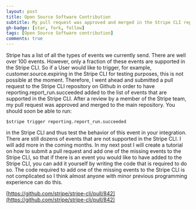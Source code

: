 ```yaml
---
layout: post
title: Open Source Software Contribution
subtitle: My pull request was approved and merged in the Stripe CLI repository
gh-badge: [star, fork, follow]
tags: [Open Source Software contribution]
comments: true
---
```


Stripe has a list of all the types of events we currently send. There are well over 100 events. However, only a fraction of these events are supported in the Stripe CLI.
So if a User would like to trigger, for example, customer.source.expiring in the Stripe CLI for testing purposes, this is not possible at the moment. Therefore, I went
ahead and submitted a pull request to the Stripe CLI repository on Github in order to have reporting.report_run.succeeded added to the list of events that are 
supported in the Stripe CLI. After a review by a member of the Stripe team, my pull request was approved and merged to the main repository. You should soon be able to run:


~~~
$stripe trigger reporting.report_run.succeeded  
~~~


in the Stripe CLI and thus test the behavior of this event in your integration. There are still dozens of events 
that are not supported in the Stripe CLI. I will add more in the coming months. In my next post I will create a tutorial on how to submit a pull request and add one of the missing events to the Stripe CLI, so that if there is an event you would like to have added to the Stripe CLI, you can add it yourself by writing the code that is required to do so.
The code required to add one of the missing events to the Stripe CLI is not complicated so I think almost anyone with minor previous programming experience can do this.

[https://github.com/stripe/stripe-cli/pull/842](https://github.com/stripe/stripe-cli/pull/842)


